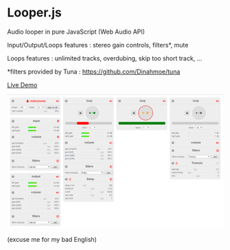 Looper.js
=========

Audio looper in pure JavaScript (Web Audio API)

Input/Output/Loops features : stereo gain controls, filters*, mute

Loops features : unlimited tracks, overdubing, skip too short track, ...

*filters provided by Tuna : https://github.com/Dinahmoe/tuna

[Live Demo](http://www.onlfait.ch/Looper.js/)

![screenshot](/images/screen.png?raw=true)



(excuse me for my bad English)
